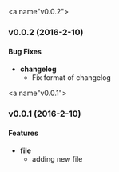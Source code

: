 <a name"v0.0.2"></a>
### v0.0.2 (2016-2-10)

#### Bug Fixes
* **changelog**
  * Fix format of changelog

<a name"v0.0.1"></a>
###  v0.0.1 (2016-2-10)

#### Features
* **file**
  * adding new file

